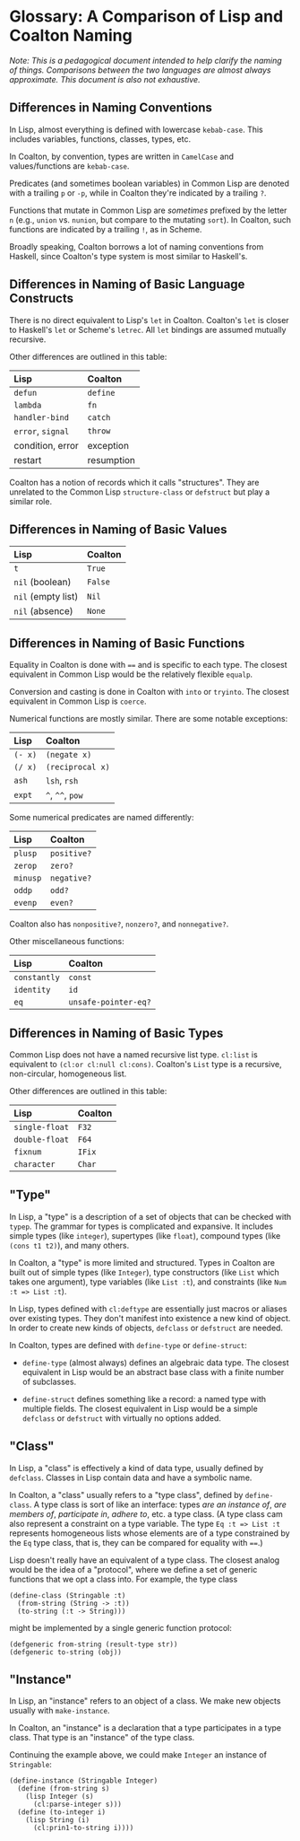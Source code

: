 # Glossary: A Comparison of Lisp and Coalton Naming

*Note: This is a pedagogical document intended to help clarify the
naming of things. Comparisons between the two languages are almost
always approximate. This document is also not exhaustive.*

## Differences in Naming Conventions

In Lisp, almost everything is defined with lowercase
`kebab-case`. This includes variables, functions, classes, types, etc.

In Coalton, by convention, types are written in `CamelCase` and
values/functions are `kebab-case`.

Predicates (and sometimes boolean variables) in Common Lisp are
denoted with a trailing `p` or `-p`, while in Coalton they're
indicated by a trailing `?`.

Functions that mutate in Common Lisp are *sometimes* prefixed by
the letter `n` (e.g., `union` vs. `nunion`, but compare to the
mutating `sort`). In Coalton, such functions are indicated by a
trailing `!`, as in Scheme.

Broadly speaking, Coalton borrows a lot of naming conventions from
Haskell, since Coalton's type system is most similar to Haskell's.

## Differences in Naming of Basic Language Constructs

There is no direct equivalent to Lisp's `let` in Coalton. Coalton's
`let` is closer to Haskell's `let` or Scheme's `letrec`. All `let`
bindings are assumed mutually recursive.

Other differences are outlined in this table:

| Lisp               | Coalton    |
|:-------------------|:-----------|
| `defun`            | `define`   |
| `lambda`           | `fn`       |
| `handler-bind`     | `catch`    |
| `error`, `signal`  | `throw`    |
| condition, error   | exception  |
| restart            | resumption |

Coalton has a notion of records which it calls "structures". They are
unrelated to the Common Lisp `structure-class` or `defstruct` but play
a similar role.

## Differences in Naming of Basic Values

| Lisp               | Coalton |
|:-------------------|:--------|
| `t`                | `True`  |
| `nil` (boolean)    | `False` |
| `nil` (empty list) | `Nil`   |
| `nil` (absence)    | `None`  |

## Differences in Naming of Basic Functions

Equality in Coalton is done with `==` and is specific to each
type. The closest equivalent in Common Lisp would be the relatively
flexible `equalp`.

Conversion and casting is done in Coalton with `into` or
`tryinto`. The closest equivalent in Common Lisp is `coerce`.

Numerical functions are mostly similar. There are some notable
exceptions:

| Lisp    | Coalton          |
|:--------|:-----------------|
| `(- x)` | `(negate x)`     |
| `(/ x)` | `(reciprocal x)` |
| `ash`   | `lsh`, `rsh`     |
| `expt`  | `^`, `^^`, `pow` |

Some numerical predicates are named differently:

| Lisp     | Coalton     |
|:---------|:------------|
| `plusp`  | `positive?` |
| `zerop`  | `zero?`     |
| `minusp` | `negative?` |
| `oddp`   | `odd?`      |
| `evenp`  | `even?`     |

Coalton also has `nonpositive?`, `nonzero?`, and `nonnegative?`.

Other miscellaneous functions:

| Lisp         | Coalton              |
|:-------------|:---------------------|
| `constantly` | `const`              |
| `identity`   | `id`                 |
| `eq`         | `unsafe-pointer-eq?` |


## Differences in Naming of Basic Types

Common Lisp does not have a named recursive list type. `cl:list` is
equivalent to `(cl:or cl:null cl:cons)`. Coalton's `List` type is a
recursive, non-circular, homogeneous list.

Other differences are outlined in this table:

| Lisp           | Coalton |
|:---------------|:--------|
| `single-float` | `F32`   |
| `double-float` | `F64`   |
| `fixnum`       | `IFix`  |
| `character`    | `Char`  |

## "Type"

In Lisp, a "type" is a description of a set of objects that can be
checked with `typep`. The grammar for types is complicated and
expansive. It includes simple types (like `integer`), supertypes (like
`float`), compound types (like `(cons t1 t2)`), and many others.

In Coalton, a "type" is more limited and structured. Types in Coalton
are built out of simple types (like `Integer`), type constructors
(like `List` which takes one argument), type variables (like `List
:t`), and constraints (like `Num :t => List :t`).

In Lisp, types defined with `cl:deftype` are essentially just macros
or aliases over existing types. They don't manifest into existence a
new kind of object. In order to create new kinds of objects,
`defclass` or `defstruct` are needed.

In Coalton, types are defined with `define-type` or `define-struct`:

- `define-type` (almost always) defines an algebraic data type. The
closest equivalent in Lisp would be an abstract base class with a
finite number of subclasses.

- `define-struct` defines something like a record: a named type with
multiple fields. The closest equivalent in Lisp would be a simple
`defclass` or `defstruct` with virtually no options added.

## "Class"

In Lisp, a "class" is effectively a kind of data type, usually defined
by `defclass`. Classes in Lisp contain data and have a symbolic name.

In Coalton, a "class" usually refers to a "type class", defined by
`define-class`. A type class is sort of like an interface: types *are
an instance of*, *are members of*, *participate in*, *adhere to*,
etc. a type class. (A type class cam also represent a constraint on a
type variable. The type `Eq :t => List :t` represents homogeneous
lists whose elements are of a type constrained by the `Eq` type class,
that is, they can be compared for equality with `==`.)

Lisp doesn't really have an equivalent of a type class. The closest
analog would be the idea of a "protocol", where we define a set of
generic functions that we opt a class into. For example, the type class

```
(define-class (Stringable :t)
  (from-string (String -> :t))
  (to-string (:t -> String)))
```

might be implemented by a single generic function protocol:

```
(defgeneric from-string (result-type str))
(defgeneric to-string (obj))
```

## "Instance"

In Lisp, an "instance" refers to an object of a class. We make new
objects usually with `make-instance`.

In Coalton, an "instance" is a declaration that a type participates in
a type class. That type is an "instance" of the type class.

Continuing the example above, we could make `Integer` an instance of `Stringable`:

```
(define-instance (Stringable Integer)
  (define (from-string s)
    (lisp Integer (s)
      (cl:parse-integer s)))
  (define (to-integer i)
    (lisp String (i)
      (cl:prin1-to-string i))))
```
